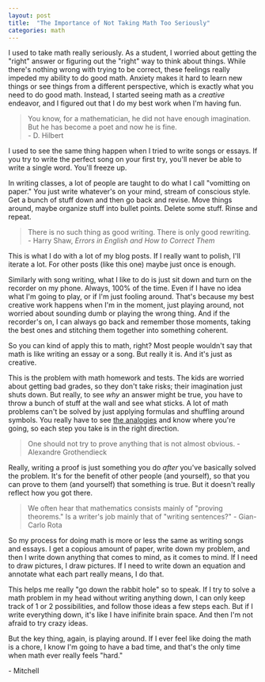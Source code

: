 ```yaml
---
layout: post
title:  "The Importance of Not Taking Math Too Seriously"
categories: math
---
```

I used to take math really seriously. As a student, I worried about getting the
"right" answer or figuring out the "right" way to think about things. While
there's nothing wrong with trying to be correct, these feelings really impeded
my ability to do good math. Anxiety makes it hard to learn new things or see
things from a different perspective, which is exactly what you need to do
good math. Instead, I started seeing math as a *creative* endeavor, and I figured
out that I do my best work when I'm having fun.

> You know, for a mathematician, he did not have enough imagination. But he has become a poet and now he is fine.  
> \- D. Hilbert

I used to see the same thing happen when I tried to write songs or essays. If you
try to write the perfect song on your first try, you'll never be able to write a
single word. You'll freeze up.

In writing classes, a lot of people are taught to do what I call "vomitting on
paper." You just write whatever's on your mind, stream of conscious style. Get a
bunch of stuff down and then go back and revise. Move things around, maybe
organize stuff into bullet points. Delete some stuff. Rinse and repeat.

> There is no such thing as good writing. There is only good rewriting.  
> \- Harry Shaw, *Errors in English and How to Correct Them*

This is what I do with a lot of my blog posts. If I really want to polish, I'll
iterate a lot. For other posts (like this one) maybe just once is enough.

Similarly with song writing, what I like to do is just sit down and turn on the
recorder on my phone. Always, 100% of the time. Even if I have no idea what I'm
going to play, or if I'm just fooling around. That's because my best creative
work happens when I'm in the moment, just playing around, not worried about
sounding dumb or playing the wrong thing. And if the recorder's on, I can always
go back and remember those moments, taking the best ones and stitching them
together into something coherent.

So you can kind of apply this to math, right? Most people wouldn't
say that math is like writing an essay or a song. But really it is. And it's
just as creative.

This is the problem with math homework and tests. The kids are worried about
 getting bad grades, so they don't take risks; their imagination just shuts
 down. But really, to see *why* an answer might be true, you have to throw a
 bunch of stuff at the wall and see what sticks. A lot of math problems can't be
 solved by just applying formulas and shuffling around symbols. You really have
 to see [the
 analogies](https://betterexplained.com/articles/math-and-analogies/) and know
 where you're going, so each step you take is in the right direction.

> One should not try to prove anything that is not almost obvious. - Alexandre Grothendieck

Really, writing a proof is just something you do *after* you've basically solved
the problem. It's for the benefit of other people (and yourself), so that you
can prove to them (and yourself) that something is true. But it doesn't really
reflect how you got there.

> We often hear that mathematics consists mainly of "proving theorems." Is a writer's job mainly that of "writing sentences?" - Gian-Carlo Rota

So my process for doing math is more or less the same as writing songs and
essays. I get a copious amount of paper, write down my problem, and then I write
down anything that comes to mind, as it comes to mind. If I need to draw
pictures, I draw pictures. If I need to write down an equation and annotate what
each part really means, I do that.

This helps me really "go down the rabbit hole" so to speak. If I try to solve a
math problem in my head without writing anything down, I can only keep track of
1 or 2 possibilities, and follow those ideas a few steps each. But if I write
everything down, it's like I have inifinite brain space. And then I'm not afraid
to try crazy ideas.

But the key thing, again, is playing around. If I ever feel like doing the math
is a chore, I know I'm going to have a bad time, and that's the only time when math
ever really feels "hard."

\- Mitchell
